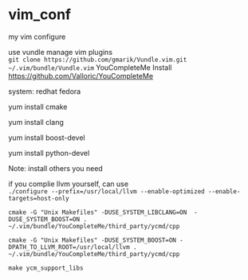vim_conf
========
my vim configure


use vundle manage vim plugins    
```git clone https://github.com/gmarik/Vundle.vim.git ~/.vim/bundle/Vundle.vim```
YouCompleteMe Install https://github.com/Valloric/YouCompleteMe

system: redhat fedora

yum install cmake

yum install clang

yum install boost-devel

yum install python-devel

Note: install others you need

if you complie llvm yourself, can use    
`./configure --prefix=/usr/local/llvm --enable-optimized --enable-targets=host-only`

`cmake -G "Unix Makefiles" -DUSE_SYSTEM_LIBCLANG=ON 
-DUSE_SYSTEM_BOOST=ON . ~/.vim/bundle/YouCompleteMe/third_party/ycmd/cpp`

`cmake -G "Unix Makefiles" -DUSE_SYSTEM_BOOST=ON -DPATH_TO_LLVM_ROOT=/usr/local/llvm . ~/.vim/bundle/YouCompleteMe/third_party/ycmd/cpp`

`make ycm_support_libs`

